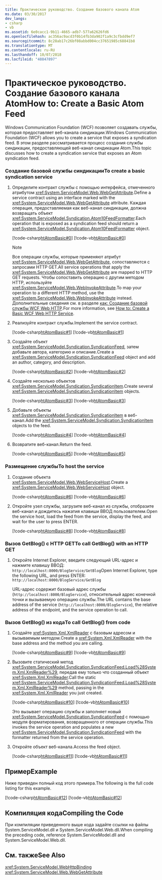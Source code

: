 ```yaml
---
title: Практическое руководство. Создание базового канала Atom
ms.date: 03/30/2017
dev_langs:
- csharp
- vb
ms.assetid: 6e0cacc1-9b11-4665-adb7-577a62626fd6
ms.openlocfilehash: ac356ac9acd3f0b14fb3da902f1a9c3cfbdd9ef7
ms.sourcegitcommit: 8c28ab17c26bf08abbd004cc37651985c68841b8
ms.translationtype: MT
ms.contentlocale: ru-RU
ms.lasthandoff: 10/07/2018
ms.locfileid: "48847897"
---
```

# <a name="how-to-create-a-basic-atom-feed"></a><span data-ttu-id="a8e26-102">Практическое руководство. Создание базового канала Atom</span><span class="sxs-lookup"><span data-stu-id="a8e26-102">How to: Create a Basic Atom Feed</span></span>
<span data-ttu-id="a8e26-103">Windows Communication Foundation (WCF) позволяет создавать службы, которая предоставляет веб-канала синдикации.</span><span class="sxs-lookup"><span data-stu-id="a8e26-103">Windows Communication Foundation (WCF) allows you to create a service that exposes a syndication feed.</span></span> <span data-ttu-id="a8e26-104">В этом разделе рассматривается процесс создания службы синдикации, предоставляющей веб-канал синдикации Atom.</span><span class="sxs-lookup"><span data-stu-id="a8e26-104">This topic discusses how to create a syndication service that exposes an Atom syndication feed.</span></span>  
  
### <a name="to-create-a-basic-syndication-service"></a><span data-ttu-id="a8e26-105">Создание базовой службы синдикации</span><span class="sxs-lookup"><span data-stu-id="a8e26-105">To create a basic syndication service</span></span>  
  
1.  <span data-ttu-id="a8e26-106">Определите контракт службы с помощью интерфейса, отмеченного атрибутом <xref:System.ServiceModel.Web.WebGetAttribute>.</span><span class="sxs-lookup"><span data-stu-id="a8e26-106">Define a service contract using an interface marked with the <xref:System.ServiceModel.Web.WebGetAttribute> attribute.</span></span> <span data-ttu-id="a8e26-107">Каждая операция, предоставляемая как веб-канал синдикации, должна возвращать объект <xref:System.ServiceModel.Syndication.Atom10FeedFormatter>.</span><span class="sxs-lookup"><span data-stu-id="a8e26-107">Each operation that is exposed as a syndication feed should return a <xref:System.ServiceModel.Syndication.Atom10FeedFormatter> object.</span></span>  
  
     [!code-csharp[htAtomBasic#0](../../../../samples/snippets/csharp/VS_Snippets_CFX/htatombasic/cs/program.cs#0)]
     [!code-vb[htAtomBasic#0](../../../../samples/snippets/visualbasic/VS_Snippets_CFX/htatombasic/vb/program.vb#0)]  
  
    > [!NOTE]
    >  <span data-ttu-id="a8e26-108">Все операции службы, которые применяют атрибут <xref:System.ServiceModel.Web.WebGetAttribute>, сопоставляются с запросами HTTP GET.</span><span class="sxs-lookup"><span data-stu-id="a8e26-108">All service operations that apply the <xref:System.ServiceModel.Web.WebGetAttribute> are mapped to HTTP GET requests.</span></span> <span data-ttu-id="a8e26-109">Чтобы сопоставить операцию с другим методом HTTP, используйте <xref:System.ServiceModel.Web.WebInvokeAttribute>.</span><span class="sxs-lookup"><span data-stu-id="a8e26-109">To map your operation to a different HTTP method, use the <xref:System.ServiceModel.Web.WebInvokeAttribute> instead.</span></span> <span data-ttu-id="a8e26-110">Дополнительные сведения см. в разделе [как: Создание базовой службы WCF Web HTTP](../../../../docs/framework/wcf/feature-details/how-to-create-a-basic-wcf-web-http-service.md).</span><span class="sxs-lookup"><span data-stu-id="a8e26-110">For more information, see [How to: Create a Basic WCF Web HTTP Service](../../../../docs/framework/wcf/feature-details/how-to-create-a-basic-wcf-web-http-service.md).</span></span>  
  
2.  <span data-ttu-id="a8e26-111">Реализуйте контракт службы.</span><span class="sxs-lookup"><span data-stu-id="a8e26-111">Implement the service contract.</span></span>  
  
     [!code-csharp[htAtomBasic#1](../../../../samples/snippets/csharp/VS_Snippets_CFX/htatombasic/cs/program.cs#1)]
     [!code-vb[htAtomBasic#1](../../../../samples/snippets/visualbasic/VS_Snippets_CFX/htatombasic/vb/program.vb#1)]  
  
3.  <span data-ttu-id="a8e26-112">Создайте объект <xref:System.ServiceModel.Syndication.SyndicationFeed>, затем добавьте автора, категорию и описание.</span><span class="sxs-lookup"><span data-stu-id="a8e26-112">Create a <xref:System.ServiceModel.Syndication.SyndicationFeed> object and add an author, category, and description.</span></span>  
  
     [!code-csharp[htAtomBasic#2](../../../../samples/snippets/csharp/VS_Snippets_CFX/htatombasic/cs/program.cs#2)]
     [!code-vb[htAtomBasic#2](../../../../samples/snippets/visualbasic/VS_Snippets_CFX/htatombasic/vb/program.vb#2)]  
  
4.  <span data-ttu-id="a8e26-113">Создайте несколько объектов <xref:System.ServiceModel.Syndication.SyndicationItem>.</span><span class="sxs-lookup"><span data-stu-id="a8e26-113">Create several <xref:System.ServiceModel.Syndication.SyndicationItem> objects.</span></span>  
  
     [!code-csharp[htAtomBasic#3](../../../../samples/snippets/csharp/VS_Snippets_CFX/htatombasic/cs/program.cs#3)]
     [!code-vb[htAtomBasic#3](../../../../samples/snippets/visualbasic/VS_Snippets_CFX/htatombasic/vb/program.vb#3)]  
  
5.  <span data-ttu-id="a8e26-114">Добавьте объекты <xref:System.ServiceModel.Syndication.SyndicationItem> в веб-канал.</span><span class="sxs-lookup"><span data-stu-id="a8e26-114">Add the <xref:System.ServiceModel.Syndication.SyndicationItem> objects to the feed.</span></span>  
  
     [!code-csharp[htAtomBasic#4](../../../../samples/snippets/csharp/VS_Snippets_CFX/htatombasic/cs/program.cs#4)]
     [!code-vb[htAtomBasic#4](../../../../samples/snippets/visualbasic/VS_Snippets_CFX/htatombasic/vb/program.vb#4)]  
  
6.  <span data-ttu-id="a8e26-115">Возвратите веб-канал.</span><span class="sxs-lookup"><span data-stu-id="a8e26-115">Return the feed.</span></span>  
  
     [!code-csharp[htAtomBasic#5](../../../../samples/snippets/csharp/VS_Snippets_CFX/htatombasic/cs/program.cs#5)]
     [!code-vb[htAtomBasic#5](../../../../samples/snippets/visualbasic/VS_Snippets_CFX/htatombasic/vb/program.vb#5)]  
  
### <a name="to-host-the-service"></a><span data-ttu-id="a8e26-116">Размещение службы</span><span class="sxs-lookup"><span data-stu-id="a8e26-116">To host the service</span></span>  
  
1.  <span data-ttu-id="a8e26-117">Создание объекта <xref:System.ServiceModel.Web.WebServiceHost>.</span><span class="sxs-lookup"><span data-stu-id="a8e26-117">Create a <xref:System.ServiceModel.Web.WebServiceHost> object.</span></span>  
  
     [!code-csharp[htAtomBasic#6](../../../../samples/snippets/csharp/VS_Snippets_CFX/htatombasic/cs/program.cs#6)]
     [!code-vb[htAtomBasic#6](../../../../samples/snippets/visualbasic/VS_Snippets_CFX/htatombasic/vb/program.vb#6)]  
  
2.  <span data-ttu-id="a8e26-118">Откройте узел службы, загрузите веб-канал из службы, отобразите веб-канал и дождитесь нажатия клавиши ВВОД пользователем.</span><span class="sxs-lookup"><span data-stu-id="a8e26-118">Open the service host, load the feed from the service, display the feed, and wait for the user to press ENTER.</span></span>  
  
     [!code-csharp[htAtomBasic#8](../../../../samples/snippets/csharp/VS_Snippets_CFX/htatombasic/cs/program.cs#8)]
     [!code-vb[htAtomBasic#8](../../../../samples/snippets/visualbasic/VS_Snippets_CFX/htatombasic/vb/program.vb#8)]  
  
### <a name="to-call-getblog-with-an-http-get"></a><span data-ttu-id="a8e26-119">Вызов GetBlog() c HTTP GET</span><span class="sxs-lookup"><span data-stu-id="a8e26-119">To call GetBlog() with an HTTP GET</span></span>  
  
1.  <span data-ttu-id="a8e26-120">Откройте Internet Explorer, введите следующий URL-адрес и нажмите клавишу ВВОД: `http://localhost:8000/BlogService/GetBlog`</span><span class="sxs-lookup"><span data-stu-id="a8e26-120">Open Internet Explorer, type the following URL, and press ENTER: `http://localhost:8000/BlogService/GetBlog`</span></span>  
  
     <span data-ttu-id="a8e26-121">URL-адрес содержит базовый адрес службы (`http://localhost:8000/BlogService`), относительный адрес конечной точки и вызываемую операцию службы.</span><span class="sxs-lookup"><span data-stu-id="a8e26-121">The URL contains the base address of the service (`http://localhost:8000/BlogService`), the relative address of the endpoint, and the service operation to call.</span></span>  
  
### <a name="to-call-getblog-from-code"></a><span data-ttu-id="a8e26-122">Вызов GetBlog() из кода</span><span class="sxs-lookup"><span data-stu-id="a8e26-122">To call GetBlog() from code</span></span>  
  
1.  <span data-ttu-id="a8e26-123">Создайте <xref:System.Xml.XmlReader> с базовым адресом и вызываемым методом.</span><span class="sxs-lookup"><span data-stu-id="a8e26-123">Create a <xref:System.Xml.XmlReader> with the base address and the method you are calling.</span></span>  
  
     [!code-csharp[htAtomBasic#9](../../../../samples/snippets/csharp/VS_Snippets_CFX/htatombasic/cs/snippets.cs#9)]
     [!code-vb[htAtomBasic#9](../../../../samples/snippets/visualbasic/VS_Snippets_CFX/htatombasic/vb/snippets.vb#9)]  
  
2.  <span data-ttu-id="a8e26-124">Вызовите статический метод <xref:System.ServiceModel.Syndication.SyndicationFeed.Load%28System.Xml.XmlReader%29>, передав ему только что созданный объект <xref:System.Xml.XmlReader>.</span><span class="sxs-lookup"><span data-stu-id="a8e26-124">Call the static <xref:System.ServiceModel.Syndication.SyndicationFeed.Load%28System.Xml.XmlReader%29> method, passing in the <xref:System.Xml.XmlReader> you just created.</span></span>  
  
     [!code-csharp[htAtomBasic#10](../../../../samples/snippets/csharp/VS_Snippets_CFX/htatombasic/cs/snippets.cs#10)]
     [!code-vb[htAtomBasic#10](../../../../samples/snippets/visualbasic/VS_Snippets_CFX/htatombasic/vb/snippets.vb#10)]  
  
     <span data-ttu-id="a8e26-125">Это вызывает операцию службы и заполняет новый <xref:System.ServiceModel.Syndication.SyndicationFeed> с помощью модуля форматирования, возвращенного от операции службы.</span><span class="sxs-lookup"><span data-stu-id="a8e26-125">This invokes the service operation and populates a new <xref:System.ServiceModel.Syndication.SyndicationFeed> with the formatter returned from the service operation.</span></span>  
  
3.  <span data-ttu-id="a8e26-126">Откройте объект веб-канала.</span><span class="sxs-lookup"><span data-stu-id="a8e26-126">Access the feed object.</span></span>  
  
     [!code-csharp[htAtomBasic#11](../../../../samples/snippets/csharp/VS_Snippets_CFX/htatombasic/cs/snippets.cs#11)]
     [!code-vb[htAtomBasic#11](../../../../samples/snippets/visualbasic/VS_Snippets_CFX/htatombasic/vb/snippets.vb#11)]  
  
## <a name="example"></a><span data-ttu-id="a8e26-127">Пример</span><span class="sxs-lookup"><span data-stu-id="a8e26-127">Example</span></span>  
 <span data-ttu-id="a8e26-128">Ниже приведен полный код этого примера.</span><span class="sxs-lookup"><span data-stu-id="a8e26-128">The following is the full code listing for this example.</span></span>  
  
 [!code-csharp[htAtomBasic#12](../../../../samples/snippets/csharp/VS_Snippets_CFX/htatombasic/cs/program.cs#12)]
 [!code-vb[htAtomBasic#12](../../../../samples/snippets/visualbasic/VS_Snippets_CFX/htatombasic/vb/program.vb#12)]  
  
## <a name="compiling-the-code"></a><span data-ttu-id="a8e26-129">Компиляция кода</span><span class="sxs-lookup"><span data-stu-id="a8e26-129">Compiling the Code</span></span>  
 <span data-ttu-id="a8e26-130">При компиляции приведенного выше кода задайте ссылки на файлы System.ServiceModel.dll и System.ServiceModel.Web.dll.</span><span class="sxs-lookup"><span data-stu-id="a8e26-130">When compiling the preceding code, reference System.ServiceModel.dll and System.ServiceModel.Web.dll.</span></span>  
  
## <a name="see-also"></a><span data-ttu-id="a8e26-131">См. также</span><span class="sxs-lookup"><span data-stu-id="a8e26-131">See Also</span></span>  
 <xref:System.ServiceModel.WebHttpBinding>  
 <xref:System.ServiceModel.Web.WebGetAttribute>
